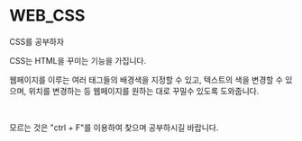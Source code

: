 # WEB_CSS
CSS를 공부하자

<p>CSS는 HTML을 꾸미는 기능을 가집니다.</p>
<p>웹페이지를 이루는 여러 태그들의 배경색을 지정할 수 있고, 텍스트의 색을 변경할 수 있으며, 위치를 변경하는 등 웹페이지를 원하는 대로
  꾸밀수 있도록 도와줍니다.</p>
<br>
<p> 모르는 것은 "ctrl + F"를 이용하여 찾으며 공부하시길 바랍니다. </p>
